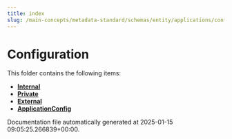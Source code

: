 ```yaml
---
title: index
slug: /main-concepts/metadata-standard/schemas/entity/applications/configuration
---
```


# Configuration

This folder contains the following items:

- [**Internal**](/main-concepts/metadata-standard/schemas/entity/applications/configuration/internal)
- [**Private**](/main-concepts/metadata-standard/schemas/entity/applications/configuration/private)
- [**External**](/main-concepts/metadata-standard/schemas/entity/applications/configuration/external)
- [**ApplicationConfig**](/main-concepts/metadata-standard/schemas/entity/applications/configuration/applicationconfig)


Documentation file automatically generated at 2025-01-15 09:05:25.266839+00:00.
